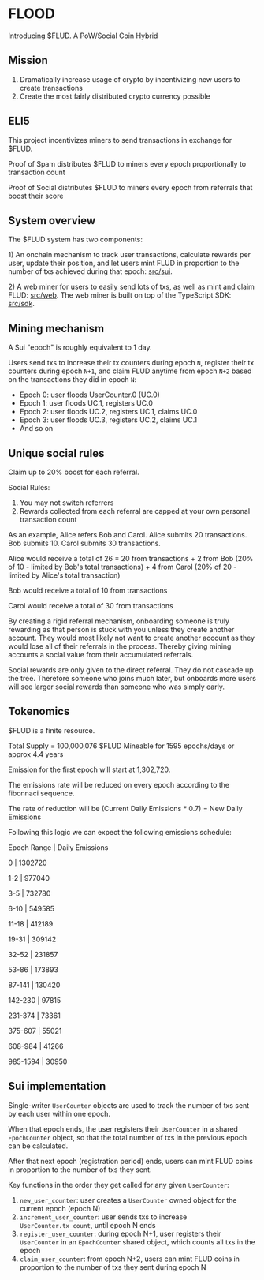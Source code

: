 # FLOOD

Introducing $FLUD. A PoW/Social Coin Hybrid

## Mission

1. Dramatically increase usage of crypto by incentivizing new users to create transactions
2. Create the most fairly distributed crypto currency possible

## ELI5

This project incentivizes miners to send transactions in exchange for $FLUD.

Proof of Spam distributes $FLUD to miners every epoch proportionally to transaction count

Proof of Social distributes $FLUD to miners every epoch from referrals that boost their score

## System overview

The $FLUD system has two components:

1\) An onchain mechanism to track user transactions, calculate rewards per user, update their position, and let users mint FLUD in proportion to the number of txs achieved during that epoch: [src/sui](./src/sui).

2\) A web miner for users to easily send lots of txs, as well as mint and claim FLUD: [src/web](./src/web). The web miner is built on top of the TypeScript SDK: [src/sdk](./src/sdk).

## Mining mechanism

A Sui "epoch" is roughly equivalent to 1 day.

Users send txs to increase their tx counters during epoch `N`, register their tx counters during epoch `N+1`, and claim FLUD anytime from epoch `N+2` based on the transactions they did in epoch `N`:

- Epoch 0: user floods UserCounter.0 (UC.0)
- Epoch 1: user floods UC.1, registers UC.0
- Epoch 2: user floods UC.2, registers UC.1, claims UC.0
- Epoch 3: user floods UC.3, registers UC.2, claims UC.1
- And so on

## Unique social rules

Claim up to 20% boost for each referral.

Social Rules:

1. You may not switch referrers
2. Rewards collected from each referral are capped at your own personal transaction count

As an example, Alice refers Bob and Carol. Alice submits 20 transactions. Bob submits 10. Carol submits 30 transactions.

Alice would receive a total of 26 = 20 from transactions + 2 from Bob (20% of 10 - limited by Bob's total transactions) + 4 from Carol (20% of 20 - limited by Alice's total transaction)

Bob would receive a total of 10 from transactions

Carol would receive a total of 30 from transactions

By creating a rigid referral mechanism, onboarding someone is truly rewarding as that person is stuck with you unless they create another account. They would most likely not want to create another account as they would lose all of their referrals in the process. Thereby giving mining accounts a social value from their accumulated referrals.

Social rewards are only given to the direct referral. They do not cascade up the tree. Therefore someone who joins much later, but onboards more users will see larger social rewards than someone who was simply early.

## Tokenomics

$FLUD is a finite resource.

Total Supply = 100,000,076 $FLUD
Mineable for 1595 epochs/days or approx 4.4 years

Emission for the first epoch will start at 1,302,720.

The emissions rate will be reduced on every epoch according to the fibonnaci sequence.

The rate of reduction will be (Current Daily Emissions \* 0.7) = New Daily Emissions

Following this logic we can expect the following emissions schedule:

Epoch Range | Daily Emissions

0 | 1302720

1-2 | 977040

3-5 | 732780

6-10 | 549585

11-18 | 412189

19-31 | 309142

32-52 | 231857

53-86 | 173893

87-141 | 130420

142-230 | 97815

231-374 | 73361

375-607 | 55021

608-984 | 41266

985-1594 | 30950

## Sui implementation

Single-writer `UserCounter` objects are used to track the number of txs sent by each user within one epoch.

When that epoch ends, the user registers their `UserCounter` in a shared `EpochCounter` object, so that the total number of txs in the previous epoch can be calculated.

After that next epoch (registration period) ends, users can mint FLUD coins in proportion to the number of txs they sent.

Key functions in the order they get called for any given `UserCounter`:

1. `new_user_counter`: user creates a `UserCounter` owned object for the current epoch (epoch N)
2. `increment_user_counter`: user sends txs to increase `UserCounter.tx_count`, until epoch N ends
3. `register_user_counter`: during epoch N+1, user registers their `UserCounter` in an `EpochCounter` shared object, which counts all txs in the epoch
4. `claim_user_counter`: from epoch N+2, users can mint FLUD coins in proportion to the number of txs they sent during epoch N
